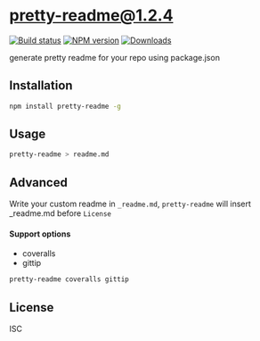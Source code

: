 pretty-readme@1.2.4
===

[![Build status][travis-image]][travis-url]
[![NPM version][npm-image]][npm-url]
[![Downloads][downloads-image]][downloads-url]

generate pretty readme for your repo using package.json

Installation
---

```sh
npm install pretty-readme -g
```

Usage
---

```sh
pretty-readme > readme.md
```

Advanced
---

Write your custom readme in `_readme.md`, `pretty-readme` will insert _readme.md before `License`

#### Support options

- coveralls
- gittip

```sh
pretty-readme coveralls gittip
```

License
---

ISC

[npm-image]: https://img.shields.io/npm/v/pretty-readme.svg?style=flat-square
[npm-url]: https://npmjs.org/package/pretty-readme
[travis-image]: https://img.shields.io/travis/chunpu/pretty-readme.svg?style=flat-square
[travis-url]: https://travis-ci.org/chunpu/pretty-readme
[downloads-image]: http://img.shields.io/npm/dm/pretty-readme.svg?style=flat-square
[downloads-url]: https://npmjs.org/package/pretty-readme
